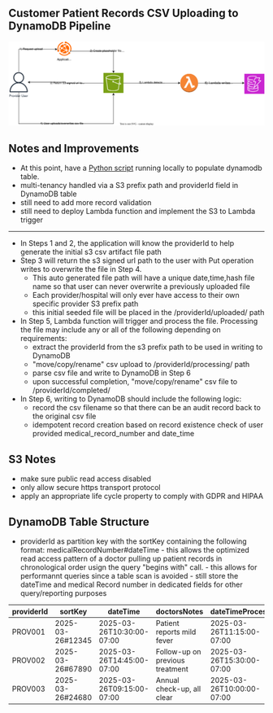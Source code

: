 
## Customer Patient Records CSV Uploading to DynamoDB Pipeline

![s3-upload-lambda](devops-challenge-part1.drawio.svg)

## Notes and Improvements
 - At this point, have a [Python script](lambda_function.py) 
 running locally to populate dynamodb table.
 - multi-tenancy handled via a S3 prefix path and providerId field in DynamoDB 
 table
 - still need to add more record validation
 - still need to deploy Lambda function and implement the S3 to Lambda trigger

---
 - In Steps 1 and 2, the application will know the providerId to help generate the initial s3 csv artifact file path
 - Step 3 will return the s3 signed url path to the user with Put 
 operation writes to overwrite the file in Step 4.
    - This auto generated file path will have a unique date,time,hash file name so that user can never overwrite a previously uploaded file
    - Each provider/hospital will only ever have access to their own specific provider S3 prefix path
    - this initial seeded file will be placed in the /providerId/uploaded/ path
 - In Step 5, Lambda function will trigger and process the file. 
 Processing the file may include any or all of the following depending on requirements:
    - extract the providerId from the s3 prefix path to be used in writing to DynamoDB
    - "move/copy/rename" csv upload to /providerId/processing/ path
    - parse csv file and write to DynamoDB in Step 6
    - upon successful completion, "move/copy/rename" csv file to 
    /providerId/completed/
 - In Step 6, writing to DynamoDB should include the following logic:
    - record the csv filename so that there can be an audit record back to the original csv file 
    - idempotent record creation based on record existence check of user 
    provided medical_record_number and date_time
    

 ## S3 Notes
 - make sure public read access disabled
 - only allow secure https transport protocol
 - apply an appropriate life cycle property to comply with GDPR and HIPAA 
 
 ## DynamoDB Table Structure
- providerId as partition key with the sortKey containing the following 
    format: medicalRecordNumber#dateTime
        - this allows the optimized read access pattern of a doctor pulling up 
        patient records in chronological order usign the query "begins with" call.
        - this allows for performannt queries since a table scan is avoided
        - still store the dateTime and medical Record number in dedicated fields 
        for other query/reporting purposes

| providerId | sortKey | dateTime | doctorsNotes | dateTimeProcessed | csvFile | firstName | lastName | medicalRecordNumber |
|------------|---------|----------|--------------|-------------------|---------|-----------|----------|---------------------|
| PROV001 | 2025-03-26#12345 | 2025-03-26T10:30:00-07:00 | Patient reports mild fever | 2025-03-26T11:15:00-07:00 | records_20250326.csv | John | Doe | MRN123456 |
| PROV002 | 2025-03-26#67890 | 2025-03-26T14:45:00-07:00 | Follow-up on previous treatment | 2025-03-26T15:30:00-07:00 | records_20250326.csv | Jane | Smith | MRN789012 |
| PROV003 | 2025-03-26#24680 | 2025-03-26T09:15:00-07:00 | Annual check-up, all clear | 2025-03-26T10:00:00-07:00 | records_20250326.csv | Bob | Johnson | MRN345678 |



